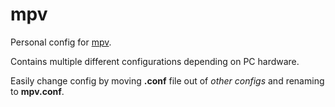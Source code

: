 # mpv

Personal config for [mpv](https://mpv.io/).

Contains multiple different configurations depending on PC hardware. 

Easily change config by moving **.conf** file out of _other configs_ and renaming to **mpv.conf**.
